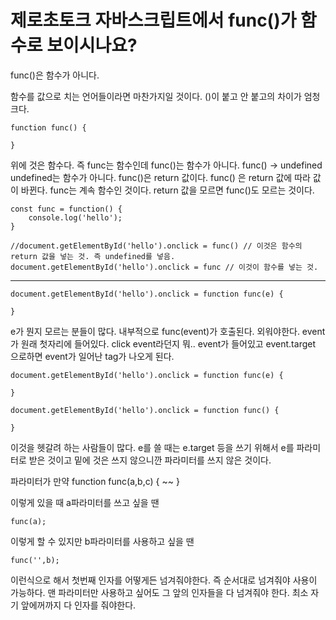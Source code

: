 # 제로초토크 자바스크립트에서 func()가 함수로 보이시나요?

func()은 함수가 아니다.

함수를 값으로 치는 언어들이라면 마찬가지일 것이다.
()이 붙고 안 붙고의 차이가 엄청 크다. 

    function func() {
        
    }

위에 것은 함수다. 즉 func는 함수인데 func()는 함수가 아니다.
func() -> undefined   undefined는 함수가 아니다. func()은 return 값이다. 
func() 은 return 값에 따라 값이 바뀐다. func는 계속 함수인 것이다. return 값을 모르면
func()도 모르는 것이다.

    const func = function() {
        console.log('hello');
    }

    //document.getElementById('hello').onclick = func() // 이것은 함수의 return 값을 넣는 것. 즉 undefined를 넣음.
    document.getElementById('hello').onclick = func // 이것이 함수를 넣는 것.

--------------------------------------------------------------------------------------------------

    document.getElementById('hello').onclick = function func(e) {

    }

e가 뭔지 모르는 분들이 많다. 내부적으로 func(event)가 호출된다. 외워야한다. event가 원래 첫자리에 들어있다. click event라던지 뭐.. event가 들어있고 event.target 으로하면 event가 일어난 tag가 나오게 된다.
    
    document.getElementById('hello').onclick = function func(e) {

    }

    document.getElementById('hello').onclick = function func() {

    }

이것을 헷갈려 하는 사람들이 많다. e를 쓸 때는 e.target 등을 쓰기 위해서 e를 파라미터로 받은 것이고 밑에 것은 쓰지 않으니깐 파라미터를 쓰지 않은 것이다.

파라미터가 만약
    function func(a,b,c) {
        ~~
    }

이렇게 있을 때 a파라미터를 쓰고 싶을 땐

    func(a);

이렇게 할 수 있지만 b파라미터를 사용하고 싶을 땐

    func('',b);
이런식으로 해서 첫번째 인자를 어떻게든 넘겨줘야한다. 즉 순서대로 넘겨줘야 사용이 가능하다.
맨 파라미터만 사용하고 싶어도 그 앞의 인자들을 다 넘겨줘야 한다. 최소 자기 앞에꺼까지 다 인자를 줘야한다.




